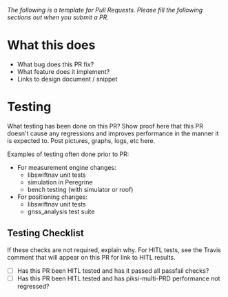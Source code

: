 *The following is a template for Pull Requests. Please fill the following sections out when you submit a PR.*

# What this does
- What bug does this PR fix?
- What feature does it implement?
- Links to design document / snippet

# Testing
What testing has been done on this PR? Show proof here that this PR doesn't cause any regressions and improves performance in the manner it is expected to. Post pictures, graphs, logs, etc here.

Examples of testing often done prior to PR:
- For measurement engine changes:
  - libswiftnav unit tests
  - simulation in Peregrine
  - bench testing (with simulator or roof)
- For positioning changes:
  - libswiftnav unit tests
  - gnss_analysis test suite

## Testing Checklist
If these checks are not required, explain why. For HITL tests, see the Travis comment that will appear on this PR for link to HITL results.
- [ ] Has this PR been HITL tested and has it passed all passfail checks?
- [ ] Has this PR been HITL tested and has piksi-multi-PRD performance not regressed?
